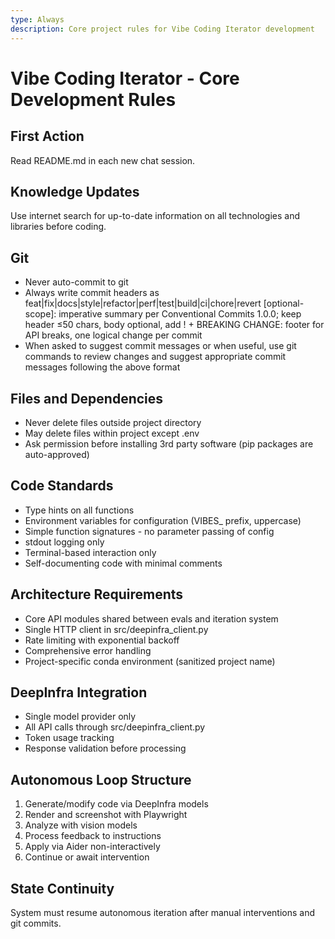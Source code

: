 ```yaml
---
type: Always
description: Core project rules for Vibe Coding Iterator development
---
```


# Vibe Coding Iterator - Core Development Rules

## First Action
Read README.md in each new chat session.

## Knowledge Updates
Use internet search for up-to-date information on all technologies and libraries before coding.

## Git
- Never auto-commit to git
- Always write commit headers as feat|fix|docs|style|refactor|perf|test|build|ci|chore|revert [optional-scope]: imperative summary per Conventional Commits 1.0.0; keep header ≤50 chars, body optional, add ! + BREAKING CHANGE: footer for API breaks, one logical change per commit
- When asked to suggest commit messages or when useful, use git commands to review changes and suggest appropriate commit messages following the above format

## Files and Dependencies
- Never delete files outside project directory
- May delete files within project except .env
- Ask permission before installing 3rd party software (pip packages are auto-approved)

## Code Standards
- Type hints on all functions
- Environment variables for configuration (VIBES_ prefix, uppercase)
- Simple function signatures - no parameter passing of config
- stdout logging only
- Terminal-based interaction only
- Self-documenting code with minimal comments

## Architecture Requirements
- Core API modules shared between evals and iteration system
- Single HTTP client in src/deepinfra_client.py
- Rate limiting with exponential backoff
- Comprehensive error handling
- Project-specific conda environment (sanitized project name)

## DeepInfra Integration
- Single model provider only
- All API calls through src/deepinfra_client.py
- Token usage tracking
- Response validation before processing

## Autonomous Loop Structure
1. Generate/modify code via DeepInfra models
2. Render and screenshot with Playwright
3. Analyze with vision models
4. Process feedback to instructions
5. Apply via Aider non-interactively
6. Continue or await intervention

## State Continuity
System must resume autonomous iteration after manual interventions and git commits.